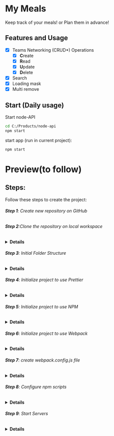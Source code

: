 # My Meals

Keep track of your meals! or Plan them in advance!

## Features and Usage

- [x] Teams Networking (CRUD\*) Operations
  - [x] **C**reate
  - [x] **R**ead
  - [x] **U**pdate
  - [x] **D**elete
- [x] Search
- [x] Loading mask
- [x] Multi remove

## Start (Daily usage)

Start node-API

```sh
cd C:/Products/node-api
npm start
```

start app (run in current project):

```sh
npm start
```

# Preview(to follow)

## Steps:

Follow these steps to create the project:

###### **Step 1**: Create new repository on GitHub

###### **Step 2**:Clone the repository on local workspace

<details><summary><b>Details</b></summary>
git clone + Shift&Insert - in GitBash terminal
</details>

###### **Step 3**: Initial Folder Structure

<details><summary><b>Details</b></summary>
open with Visual Studio Code, Add to SRC folder, index.html(with basic layout), style.css(with basic design) and index.js(with a console)
</details>

###### **Step 4**: Initialize project to use Prettier

<details><summary><b>Details</b></summary>
-create .prettierrc file
"touch .prettierrc" - in console
with the following content:
{
  "trailingComma": "none",
  "semi": true,
  "tabWidth": 2,
  "singleQuote": false,
  "printWidth": 120,
  "arrowParens": "avoid"
} 
Prettier Settings:
VSCode:  Manage >  Settings
Search: "Default Formatter" -> Select: "Prettier - Code..."
Search: "Format On Save" -> Check it
Right Click - Format Document With... (configure...)
</details>

###### **Step 5**: Initialize project to use NPM

<details><summary><b>Details</b></summary>
-Install NodeJs
-inside root folder run "npm init -y"
-in package.json file :
    -description-add description of the project
    -author- add name/names
</details>

###### **Step 6**: Initialize project to use Webpack

<details><summary><b>Details</b></summary>
 Install required npm packages- run in console GitBash:
```
npm install --save-dev webpack webpack-cli
npm i -D webpack-dev-server
npm i -D html-webpack-plugin
npm i -D html-loader style-loader css-loader
```
</details>

###### **Step 7**: create webpack.config.js file

<details><summary><b>Details</b></summary>
Add to webpack.config.js:-run in console:"touch webpack.config.js" and add:

const path = require("path");
const HtmlWebpackPlugin = require("html-webpack-plugin");

module.exports = env => {
const isProduction = !!env.WEBPACK_BUILD;
return {
mode: isProduction ? "production" : "development",
entry: ["./src/index.js"],
devtool: isProduction ? false : "inline-source-map",
devServer: {
static: ["src"],
watchFiles: ["src/**/*.*"]
},
plugins: [
new HtmlWebpackPlugin({
template: "./src/index.html"
})
],
module: {
rules: [{
test: /\.html$/i,
        loader: "html-loader"
      }, {
        test: /\.css$/i,
use: ["style-loader", "css-loader"]
}]
},
output: {
filename: "main.js",
path: path.resolve(\_\_dirname, "docs"),
publicPath: ""
}
};
};

</details>

###### **Step 8**: Configure npm scripts

<details><summary><b>Details</b></summary>
Add following scripts inside package.json(only content inside the braces with a comma first):
```
"scripts": {
"clean": "rimraf docs",
"clear": "npm run clean && rimraf node_modules",
"prebuild": "npm run clean",
"build": "webpack --mode production",
"start": "webpack serve --open",
"demo": "set PORT=8080 && serve docs"
}
```
</details>

###### **Step 9**: Start Servers

<details><summary><b>Details</b></summary>
-run ```sh npm start ``` in terminal
<details>

###### **Step 10**: Import style.css and index.js

<details><summary><b>Details</b></summary>
Folder Structure:
📁docs
    index.js
    main.js
📁filenode_modules
📁src
    index.html
    index.js
    style.css
.gitgnore
📄.prettierrc
📄package.json
webpack.config.js

-Delete links to import style.css and index.js from index.html

- in index.js add "import './style.css'"
</details>

###### **Step 11**: Install Global Packages

<details><summary><b>Details</b></summary>
```sh
npm install --global serve
npm i -g rimraf
```
-npm run clean- will remove the DOCS folder
</details>

###### **Step 12**: Running Scripts

<details><summary><b>Details</b></summary>
```sh
npm start
npm run build
npm run demo
```
CTRL + Click in  terminal  to open :
-Local:  http://localhost:8080 or
-Network : https://192.168.68.132:8080
</details>

###### **Step 13**: Create main layout

<details><summary><b>Details</b></summary>
index.html:
<header>
<div id="header-wrapper">
<div id="my-picture">
<img src="images/picture.png" alt="picture" width="100px" height="100px" >
</div>
<div id="header-info">
<h1>Title</h1>
<h2>Subtitle</h2>
</div>
</div>

</header>
<section>
<button>❌Remove</button>
Table...
</section>
<footer>👨‍💻Source Code</footer>

-npm start

style.css:

html {
height:100%
}

body {
min-height:100%;
margin:0;
display:flex;
flex-direction:column;
background:#something;
}

body > section {
flex:1;
padding:15px
}

footer {
background-color:blue;
color:white;
padding:7px;
}

header {
background: url(images/picture1.png);
}

header img {
border-radius:50%;
border:4px solid #fff;
background-color:#ffffff90;
}

#my-picture {
padding:5px;
width:108px;
height:108px;
}

#header-wrapper {
display:flex;
flex-direction:row;
align-items:center;
background:linear-gradient(45deg, #color, transparent)
}

#header-info {
padding:10px;
text-shadow: 1px 1px 2px #000000;
}

h1 {
color:white;
margin:5px 0;
}

h2 {
color:white;
margin:5px 0;
font-weight:100;
font-size:1.2em;
}

<details>

###### **Step 14**: Create Table & CSS

<details><summary><b>Details</b></summary>
index.html:
<table border="1" id="mealsTable">
        <tr>
          <th>Order <span class="order">&#8645;</span></th>
          <th>Date <span class="order">&#8645;</span></th>
          <th>Time <span class="order">&#8645;</span></th>
          <th>Meal <span class="order">&#8645;</span></th>
          <th>Symptom <span class="order">&#8645;</span></th>
          <th>Avoid <span class="order">&#8645;</span></th>
          <th>Add row</th>
        </tr>
        <tr>
          <td>1.</td>
          <td>18/03/2024</td>
          <td>08:30</td>
          <td>4 x Plain Toast</td>
          <td>None</td>
          <td>No</td>
          <td><span class="plus">&#43;</span></td>
        </tr>
      </table>

style.css:
#mealsTable th,
#mealsTable td {
padding: 5px;
border-right: none;
border-bottom: 2px solid green;
}

#mealsTable {
border-collapse: collapse;
width: 100%;
}
#mealsTable th {
font-size: 1.4rem;
background-color: rgb(29, 106, 37);
color: white;
padding: 10px 5px;
}

.order {
opacity: 0.3;
cursor: pointer;
}

.plus {
background-color: black;
color: white;
padding: 4px;
border-radius: 3px;
align-content: flex-end;
}

#mealsTable tr:nth-child(even) {
background-color:#f2f2f2;
}

</details>

###### **Step 16**: Create teams.json, load them and print them in console

<details><summary><b>Details</b></summary>
```
function loadMeals() {
  fetch("meals.json")
    .then(r => r.json)
    .then(meals => {
      console.warn("meals", meals);
    });
}
loadMeals();
```
-also delete script with index.js from index.html
</details>

###### **Step 17**: Render Meals using String Template

<details><summary><b>Details</b></summary>
```
function getMealAsHTML(meal) {
// console.info("inside map");
return `<tr>
  <td>${meal.order}</td>
  <td>${new Date().toLocaleString()}</td>
  <td>${meal.meal}</td>
  <td>${meal.symptom}</td>
  <td>${meal.avoid}</td>
  <td><span class="plus">&#43;</span></td>
</tr>`;
}
function renderMeals(meals) {
const mealsHTML = meals.map(getMealAsHTML);
document.querySelector("#mealsTable tbody").innerHTML = mealsHTML.join("");
}
meals.json:
[
{ "order": 1, "date": "18/03/2024", "meal": "4xPlain Toast", "symptom": "none", "avoid": "no" },
{ "order": 2, "date": "18/03/2024", "meal": "1 Banana", "symptom": "none", "avoid": "no" },
{ "order": 3, "date": "18/03/2024", "meal": "2 Eggs & 1 Orange", "symptom": "indigestion", "avoid": "no" },
{ "order": 4, "date": "18/03/2024", "meal": "Rice & Chicken Gizzards & Olives", "symptom": "none", "avoid": "no" }
]
```
</details>

###### **Step 18**:Toolbar and Spacer (Remove and Search)

<details><summary><b>Details</b></summary>
style.css: 
.tbar {
  margin-top: 10px;
  margin-bottom: 10px;
  display: flex;
  align-items: stretch;
  flex-direction: row;
}

.tfill {
flex: 1;
}

.tbar label {
padding: 5px;
}
index.html:

<div class="tbar">
        <button>✖ Remove</button>
        <div class="tfill"></div>
        <input type="search" name="search" id="search" placeholder="Search" />
        <label for="search">🔍</label>
      </div>
</details>

###### **Step 19**:Connect to Node-Api

<details><summary><b>Details</b></summary>

#### Install :

```
 git clone https://github.com/sabovoichita/node-api.git
 cd node-api
 npm install
```

#### Usage:

```
npm start
# or(when you work inside the code and want autorestart)
npm run devstart
```

Open http://localhost:3000 to see if it works!
-Modify the node-api with all necesarry data
Create a new repository with "node-api-meals"(if you want)

To Open: SHIFT+ RightClick to Open PoweShell then run npm start to get access to data in the other project

</details>

###### **Step 20**:Connect to Node-Api with the function loadTeams()

<details><summary><b>Details</b></summary>
function loadMeals() {
  fetch("http://localhost:3000/meals-json", {
    method: "GET",
    headers: {
      "Content-Type": "application/json"
    }
  })
    .then(r => r.json())
    .then(meals => {
      renderMeals(meals);
    });
}
</details>

###### **Step 21**:Static form to creat meal

<details><summary><b>Details</b></summary>
style.css:
#mealsTable tfoot input[type="text"] {
  width: 100%;
  box-sizing: border-box;
}

index.html

<form id="mealsForm" method="get">
        <table border="1" id="mealsTable">
          <thead>
            <colgroup>
              <col span="1" />
              <col span="1" />
              <col span="1" />
              <col span="1" />
              <col span="1" />
              <col span="1" style="width: 90px" />
            </colgroup>
            <tr>
              <th>Order <span class="order">&#8645;</span></th>
              <th>Date <span class="order">&#8645;</span></th>
              <th>Food <span class="order">&#8645;</span></th>
              <th>Symptom <span class="order">&#8645;</span></th>
              <th>Avoid <span class="order">&#8645;</span></th>
              <th>Add row</th>
            </tr>
          </thead>
          <tbody></tbody>
          <tfoot>
            <tr>
              <td>
                <input required type="text" name="order" id="order" placeholder="Order" />
              </td>
              <td>
                <input required type="text" name="date" id="date" placeholder="Date" />
              </td>
              <td>
                <input required type="text" name="food" id="food" placeholder="Food" />
              </td>
              <td>
                <input required type="text" name="symptom" id="symptom" placeholder="Symptom" />
              </td>
              <td>
                <input required type="text" name="avoid" id="avoid" placeholder="Avoid" />
              </td>
              <td><button type="submit">✅</button> <button type="reset">❎</button></td>
            </tr>
          </tfoot>
        </table>
      </form>
</details>

###### **Step 22**:Create meal request(function $,createMealRequest)

<details><summary><b>Details</b></summary>
function $(selector) {
  return document.querySelector(selector);
}
function createMealRequest(meal) {
  fetch("http://localhost:3000/meals-json/create", {
    method: "POST",
    headers: {
      "Content-Type": "application/json"
    },
    body: JSON.stringify(meal)
  });
}
function $(selector) {
  return document.querySelector(selector);
}
function onSubmit(e) {
  // console.warn("submit", e);
  e.preventDefault();
  const date = $("input[name = order ]").value;
  const food = $("input[id = food]").value;
  const symptom = $("#symptom").value;
  const avoid = $("#avoid").value;
  const meal = {
    order: $("input[name = order ]").value,
    date: date,
    food: food,
    symptom,
    avoid
  };
  createMealRequest(meal);
  window.location.reload();
  // console.warn(meal);
}

function initEvents() {
$("#mealsForm").addEventListener("submit", onSubmit);
}
initEvents()

</details>
